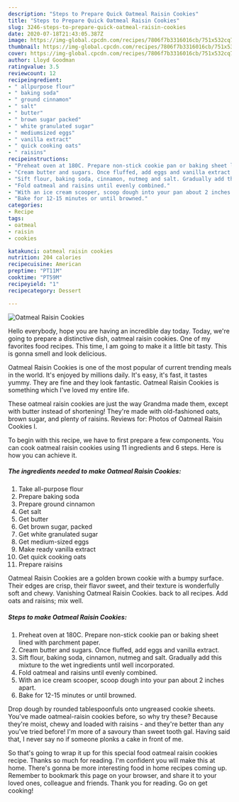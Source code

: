 ```yaml
---
description: "Steps to Prepare Quick Oatmeal Raisin Cookies"
title: "Steps to Prepare Quick Oatmeal Raisin Cookies"
slug: 3246-steps-to-prepare-quick-oatmeal-raisin-cookies
date: 2020-07-18T21:43:05.387Z
image: https://img-global.cpcdn.com/recipes/7806f7b3316016cb/751x532cq70/oatmeal-raisin-cookies-recipe-main-photo.jpg
thumbnail: https://img-global.cpcdn.com/recipes/7806f7b3316016cb/751x532cq70/oatmeal-raisin-cookies-recipe-main-photo.jpg
cover: https://img-global.cpcdn.com/recipes/7806f7b3316016cb/751x532cq70/oatmeal-raisin-cookies-recipe-main-photo.jpg
author: Lloyd Goodman
ratingvalue: 3.5
reviewcount: 12
recipeingredient:
- " allpurpose flour"
- " baking soda"
- " ground cinnamon"
- " salt"
- " butter"
- " brown sugar packed"
- " white granulated sugar"
- " mediumsized eggs"
- " vanilla extract"
- " quick cooking oats"
- " raisins"
recipeinstructions:
- "Preheat oven at 180C. Prepare non-stick cookie pan or baking sheet lined with parchment paper."
- "Cream butter and sugars. Once fluffed, add eggs and vanilla extract."
- "Sift flour, baking soda, cinnamon, nutmeg and salt. Gradually add this mixture to the wet ingredients until well incorporated."
- "Fold oatmeal and raisins until evenly combined."
- "With an ice cream scooper, scoop dough into your pan about 2 inches apart."
- "Bake for 12-15 minutes or until browned."
categories:
- Recipe
tags:
- oatmeal
- raisin
- cookies

katakunci: oatmeal raisin cookies 
nutrition: 204 calories
recipecuisine: American
preptime: "PT11M"
cooktime: "PT59M"
recipeyield: "1"
recipecategory: Dessert

---
```



![Oatmeal Raisin Cookies](https://img-global.cpcdn.com/recipes/7806f7b3316016cb/751x532cq70/oatmeal-raisin-cookies-recipe-main-photo.jpg)

Hello everybody, hope you are having an incredible day today. Today, we're going to prepare a distinctive dish, oatmeal raisin cookies. One of my favorites food recipes. This time, I am going to make it a little bit tasty. This is gonna smell and look delicious.

Oatmeal Raisin Cookies is one of the most popular of current trending meals in the world. It's enjoyed by millions daily. It's easy, it's fast, it tastes yummy. They are fine and they look fantastic. Oatmeal Raisin Cookies is something which I've loved my entire life.

These oatmeal raisin cookies are just the way Grandma made them, except with butter instead of shortening! They&#39;re made with old-fashioned oats, brown sugar, and plenty of raisins. Reviews for: Photos of Oatmeal Raisin Cookies I.


To begin with this recipe, we have to first prepare a few components. You can cook oatmeal raisin cookies using 11 ingredients and 6 steps. Here is how you can achieve it.

<!--inarticleads1-->

##### The ingredients needed to make Oatmeal Raisin Cookies:

1. Take  all-purpose flour
1. Prepare  baking soda
1. Prepare  ground cinnamon
1. Get  salt
1. Get  butter
1. Get  brown sugar, packed
1. Get  white granulated sugar
1. Get  medium-sized eggs
1. Make ready  vanilla extract
1. Get  quick cooking oats
1. Prepare  raisins


Oatmeal Raisin Cookies are a golden brown cookie with a bumpy surface. Their edges are crisp, their flavor sweet, and their texture is wonderfully soft and chewy. Vanishing Oatmeal Raisin Cookies. back to all recipes. Add oats and raisins; mix well. 

<!--inarticleads2-->

##### Steps to make Oatmeal Raisin Cookies:

1. Preheat oven at 180C. Prepare non-stick cookie pan or baking sheet lined with parchment paper.
1. Cream butter and sugars. Once fluffed, add eggs and vanilla extract.
1. Sift flour, baking soda, cinnamon, nutmeg and salt. Gradually add this mixture to the wet ingredients until well incorporated.
1. Fold oatmeal and raisins until evenly combined.
1. With an ice cream scooper, scoop dough into your pan about 2 inches apart.
1. Bake for 12-15 minutes or until browned.


Drop dough by rounded tablespoonfuls onto ungreased cookie sheets. You&#39;ve made oatmeal-raisin cookies before, so why try these? Because they&#39;re moist, chewy and loaded with raisins - and they&#39;re better than any you&#39;ve tried before! I&#39;m more of a savoury than sweet tooth gal. Having said that, I never say no if someone plonks a cake in front of me. 

So that's going to wrap it up for this special food oatmeal raisin cookies recipe. Thanks so much for reading. I'm confident you will make this at home. There's gonna be more interesting food in home recipes coming up. Remember to bookmark this page on your browser, and share it to your loved ones, colleague and friends. Thank you for reading. Go on get cooking!
